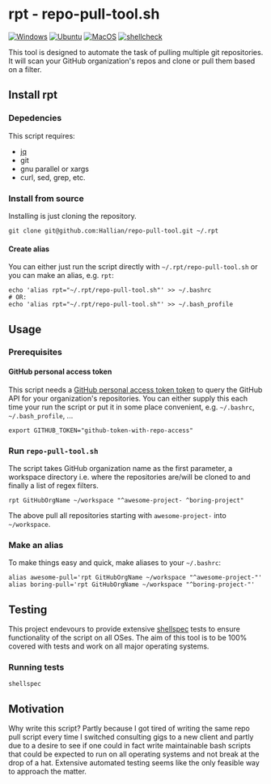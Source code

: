 # rpt - repo-pull-tool.sh

[![Windows](https://github.com/Hallian/repo-pull-tool/workflows/Windows/badge.svg)](https://github.com/Hallian/repo-pull-tool/actions?query=workflow%3AWindows)
[![Ubuntu](https://github.com/Hallian/repo-pull-tool/workflows/Ubuntu/badge.svg)](https://github.com/Hallian/repo-pull-tool/actions?query=workflow%3AUbuntu)
[![MacOS](https://github.com/Hallian/repo-pull-tool/workflows/MacOS/badge.svg)](https://github.com/Hallian/repo-pull-tool/actions?query=workflow%3AMacOS)
[![shellcheck](https://github.com/Hallian/repo-pull-tool/workflows/shellcheck/badge.svg)](https://github.com/Hallian/repo-pull-tool/actions?query=workflow%3Ashellcheck)

This tool is designed to automate the task of pulling multiple git repositories. It will
scan your GitHub organization's repos and clone or pull them based on a filter.

## Install rpt

### Depedencies

This script requires:
* [jq](https://stedolan.github.io/jq/)
* git
* gnu parallel or xargs
* curl, sed, grep, etc. 

### Install from source

Installing is just cloning the repository.

```
git clone git@github.com:Hallian/repo-pull-tool.git ~/.rpt
```

#### Create alias

You can either just run the script directly with `~/.rpt/repo-pull-tool.sh` or you can make an alias, e.g. `rpt`:

```
echo 'alias rpt="~/.rpt/repo-pull-tool.sh"' >> ~/.bashrc
# OR:
echo 'alias rpt="~/.rpt/repo-pull-tool.sh"' >> ~/.bash_profile
```

## Usage

### Prerequisites

#### GitHub personal access token

This script needs a [GitHub personal access token token](https://help.github.com/en/github/authenticating-to-github/creating-a-personal-access-token-for-the-command-line) to query the GitHub API for your organization's repositories.
You can either supply this each time your run the script or put it in some place convenient, e.g. `~/.bashrc`, `~/.bash_profile`, ...
```
export GITHUB_TOKEN="github-token-with-repo-access"
```

### Run `repo-pull-tool.sh`

The script takes GitHub organization name as the first parameter, a workspace directory i.e. where the repositories
are/will be cloned to and finally a list of regex filters.

```
rpt GitHubOrgName ~/workspace "^awesome-project- ^boring-project"
```

The above pull all repositories starting with `awesome-project-` into `~/workspace`.

### Make an alias

To make things easy and quick, make aliases to your `~/.bashrc`:

```
alias awesome-pull='rpt GitHubOrgName ~/workspace "^awesome-project-"'
alias boring-pull='rpt GitHubOrgName ~/workspace "^boring-project-"'
```

## Testing

This project endevours to provide extensive [shellspec](https://shellspec.info/)
tests to ensure functionality of the script on all OSes. The aim of this tool is
to be 100% covered with tests and work on all major operating systems. 

### Running tests

```
shellspec
```

## Motivation

Why write this script? Partly because I got tired of writing the same repo pull script
every time I switched consulting gigs to a new client and partly due to a desire to see
if one could in fact write maintainable bash scripts that could be expected to run on
all operating systems and not break at the drop of a hat. Extensive automated testing
seems like the only feasible way to approach the matter.
